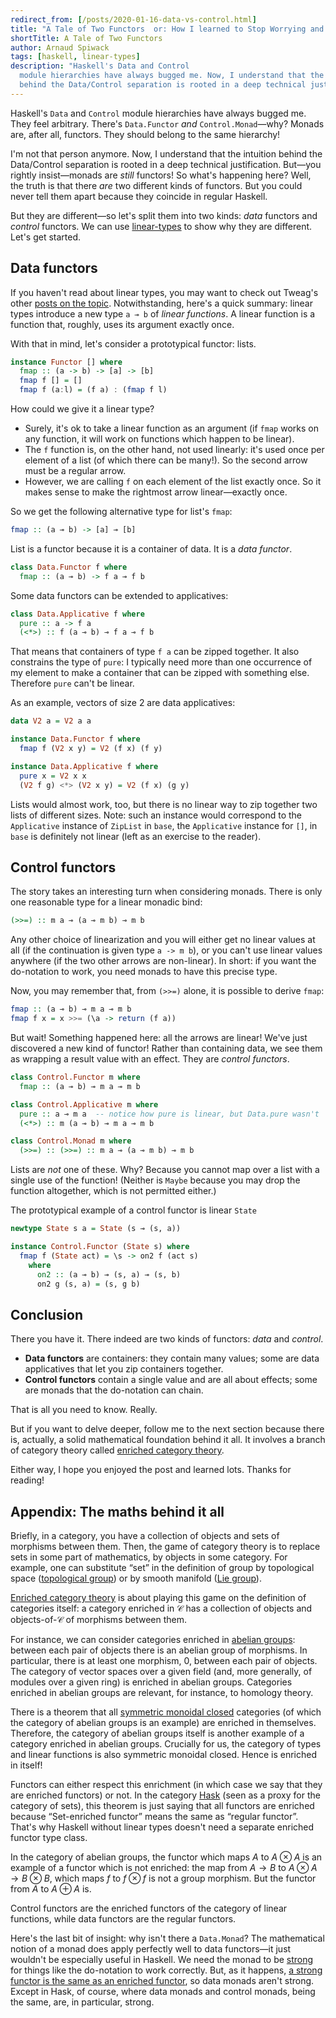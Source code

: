 ```yaml
---
redirect_from: [/posts/2020-01-16-data-vs-control.html]
title: "A Tale of Two Functors  or: How I learned to Stop Worrying and Love Data and Control"
shortTitle: A Tale of Two Functors
author: Arnaud Spiwack
tags: [haskell, linear-types]
description: "Haskell's Data and Control
  module hierarchies have always bugged me. Now, I understand that the intuition
  behind the Data/Control separation is rooted in a deep technical justification."
---
```


Haskell's `Data` and `Control` module
hierarchies have always bugged me. They feel arbitrary. There's `Data.Functor` _and_
`Control.Monad`—why? Monads are, after all, functors. They should
belong to the same hierarchy!

I'm not that person anymore. Now, I understand that the intuition
behind the Data/Control separation is rooted in a deep
technical justification. But—you rightly insist—monads are
_still_ functors! So what's happening here? Well, the truth is that there
_are_ two different kinds of functors. But you could never tell them
apart because they coincide in regular Haskell.

But they are different—so let's split them into two kinds: _data_ functors and _control_
functors. We can use [linear-types][linear-types]
to show why they are different. Let's get started.

## Data functors

If you haven't read about linear types, you may want to check out Tweag's other [posts on the topic][linear-list].
Notwithstanding, here's a quick summary: linear
types introduce a new type `a ⊸ b` of _linear functions_. A linear
function is a function that, roughly, uses its argument exactly
once.

With that in mind, let's consider a prototypical functor: lists.

```haskell
instance Functor [] where
  fmap :: (a -> b) -> [a] -> [b]
  fmap f [] = []
  fmap f (a:l) = (f a) : (fmap f l)
```

How could we give it a linear type?

- Surely, it's ok to take a linear function as an argument (if `fmap`
  works on any function, it will work on functions which happen to be
  linear).
- The `f` function is, on the other hand, not used linearly: it's used once per
  element of a list (of which there can be many!). So the second
  arrow must be a regular arrow.
- However, we are calling `f` on each element of the list exactly
  once. So it makes sense to make the rightmost arrow linear—exactly
  once.

So we get the following alternative type for list's `fmap`:

```haskell
fmap :: (a ⊸ b) -> [a] ⊸ [b]
```

List is a functor because it is a container of data. It is a _data functor_.

```haskell
class Data.Functor f where
  fmap :: (a ⊸ b) -> f a ⊸ f b
```

Some data functors can be extended to applicatives:

```haskell
class Data.Applicative f where
  pure :: a -> f a
  (<*>) :: f (a ⊸ b) ⊸ f a ⊸ f b
```

That means that containers of type `f a` can be zipped together. It
also constrains the type of `pure`: I typically need more than one
occurrence of my element to make a container that can be
zipped with something else. Therefore `pure` can't be linear.

As an example, vectors of size 2 are data applicatives:

```haskell
data V2 a = V2 a a

instance Data.Functor f where
  fmap f (V2 x y) = V2 (f x) (f y)

instance Data.Applicative f where
  pure x = V2 x x
  (V2 f g) <*> (V2 x y) = V2 (f x) (g y)
```

Lists would almost work, too, but there is no linear way to zip
together two lists of different sizes. Note: such an instance would correspond to
the `Applicative` instance of `ZipList` in `base`, the `Applicative`
instance for `[]`, in `base` is definitely not linear (left as an
exercise to the reader).

## Control functors

The story takes an interesting turn when considering monads. There is
only one reasonable type for a linear monadic bind:

```haskell
(>>=) :: m a ⊸ (a ⊸ m b) ⊸ m b
```

Any other choice of linearization and you will either get no linear
values at all (if the continuation is given type `a -> m b`), or you
can't use linear values anywhere (if the two other arrows are
non-linear). In short: if you want the do-notation to work, you need
monads to have this precise type.

Now, you may remember that, from `(>>=)` alone, it is possible to
derive `fmap`:

```haskell
fmap :: (a ⊸ b) ⊸ m a ⊸ m b
fmap f x = x >>= (\a -> return (f a))
```

But wait! Something happened here: all the arrows are linear! We've
just discovered a new kind of functor! Rather than containing data,
we see them as
wrapping a result value with an effect. They are _control functors_.

```haskell
class Control.Functor m where
  fmap :: (a ⊸ b) ⊸ m a ⊸ m b

class Control.Applicative m where
  pure :: a ⊸ m a  -- notice how pure is linear, but Data.pure wasn't
  (<*>) :: m (a ⊸ b) ⊸ m a ⊸ m b

class Control.Monad m where
  (>>=) :: (>>=) :: m a ⊸ (a ⊸ m b) ⊸ m b
```

Lists are _not_ one of these. Why? Because you cannot map over a list with
a single use of the function! (Neither is `Maybe` because you may drop
the function altogether, which is not permitted either.)

The prototypical example of a control functor is linear `State`

```haskell
newtype State s a = State (s ⊸ (s, a))

instance Control.Functor (State s) where
  fmap f (State act) = \s -> on2 f (act s)
    where
      on2 :: (a ⊸ b) ⊸ (s, a) ⊸ (s, b)
      on2 g (s, a) = (s, g b)
```

## Conclusion

There you have it. There indeed are two kinds of functors: _data_ and _control_.

- **Data functors** are containers: they contain many values; some are data
  applicatives that let you zip containers together.
- **Control functors**
  contain a single value and are all about effects; some are monads that
  the do-notation can chain.

That is all you need to know. Really.

But if you want to delve deeper,
follow me to the next section because there is, actually, a solid mathematical
foundation behind it all. It involves a branch of category theory
called [enriched category theory][enriched-cat-wiki].

Either way, I hope you enjoyed the post and learned lots. Thanks for reading!

## Appendix: The maths behind it all

Briefly, in a category, you have a collection of objects and sets
of morphisms between them. Then, the game of category theory is to
replace sets in some part of mathematics, by objects in some
category. For example, one can substitute “set” in the definition of
group by topological space ([topological group][topological-group-link]) or by smooth manifold
([Lie group][lie-group-link]).

[Enriched category theory][enriched-cat-wiki] is about playing this game on the definition
of categories itself: a category enriched in $\mathcal{C}$ has a collection of
objects and objects-of-$\mathcal{C}$ of morphisms between them.

For instance, we can consider categories enriched in [abelian groups][abelian-group-link]:
between each pair of objects there is an abelian group of morphisms. In
particular, there is at least one morphism, 0, between each pair of objects. The category
of vector spaces over a given field (and, more generally, of modules over a given ring)
is enriched in abelian groups. Categories enriched in abelian groups are
relevant, for instance, to homology theory.

There is a theorem that all [symmetric monoidal
closed][monoidal-closed-nlab] categories (of which the category of
abelian groups is an example) are enriched in themselves. Therefore,
the category of abelian groups itself is another example of a category
enriched in abelian groups. Crucially for us, the category of types
and linear functions is also symmetric monoidal closed. Hence is
enriched in itself!

Functors can either respect this enrichment (in which case we say that
they are enriched functors) or not. In the category [Hask][hask-link] (seen as a
proxy for the category of sets), this theorem is just saying that all
functors are enriched because “Set-enriched functor” means the same as
“regular functor”. That's why Haskell without linear types doesn't
need a separate enriched functor type class.

In the category of abelian groups, the functor which maps $A$ to
$A\otimes A$ is an example of a functor which is not enriched: the
map from $A → B$ to $A\otimes A → B\otimes B$, which maps $f$ to
$f\otimes f$ is not a group morphism. But the functor from $A$ to
$A\oplus A$ is.

Control functors are the enriched functors of the category of linear
functions, while data functors are the regular functors.

Here's the last bit of insight: why isn't there a `Data.Monad`? The
mathematical notion of a monad does apply perfectly well to data
functors—it just wouldn't be especially useful in Haskell. We need the monad to be
[strong][strong-monad-wiki] for things like the do-notation
to work correctly. But, as it happens, [a strong functor is
the same as an enriched functor][strength-nlab], so data monads aren't
strong. Except in Hask, of course, where data monads and control
monads, being the same, are, in particular, strong.

[functor-link]: https://wiki.haskell.org/Functor
[hask-link]: https://wiki.haskell.org/Hask
[lie-group-link]: https://en.wikipedia.org/wiki/Lie_group
[topological-group-link]: https://en.wikipedia.org/wiki/Topological_group
[abelian-group-link]: https://en.wikipedia.org/wiki/Abelian_group
[linear-types]: https://www.tweag.io/posts/2017-03-13-linear-types.html
[linear-list]: https://www.tweag.io/blog/tags/linear-types
[enriched-cat-wiki]: https://en.wikipedia.org/wiki/Enriched_category
[monoidal-closed-nlab]: https://ncatlab.org/nlab/show/closed+monoidal+category
[strong-monad-wiki]: https://en.wikipedia.org/wiki/Strong_monad
[strength-nlab]: https://ncatlab.org/nlab/show/tensorial+strength
